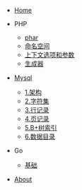 * [Home](/)
* PHP 
	* [phar](phar.md)
	* [命名空间](命名空间.md)
	* [上下文选项和参数](上下文选项和参数.md)
	* [生成器](生成器.md)

* [Mysql](/)
	* [1.架构](mysql-1架构.md)
	* [2.字符集](mysql-2字符集.md)
	* [3.行记录](mysql-3记录存储结构.md)
	* [4.页记录](mysql-4数据页结构.md)
	* [5.B+树索引](mysql-5B+树索引.md)
	* [6.数据目录](mysql-6数据目录.md)
* Go
	* [基础](Go.md)

* [About](about.md "关于我，这是title tag")